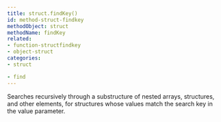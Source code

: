 ```yaml
---
title: struct.findKey()
id: method-struct-findkey
methodObject: struct
methodName: findKey
related:
- function-structfindkey
- object-struct
categories:
- struct

- find
---
```


Searches recursively through a substructure of nested arrays,
        structures, and other elements, for structures whose values
        match the search key in the value parameter.